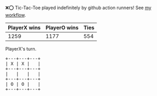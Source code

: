 :x::o: Tic-Tac-Toe played indefinitely by github action runners! See [my workflow](.github/workflows/play.yaml).

|PlayerX wins|PlayerO wins|Ties|
|-|-|-|
|1259|1177|554|

PlayerX's turn.

<pre>
+---+---+---+
| X | X |   |
+---+---+---+
|   |   |   |
+---+---+---+
| O | O |   |
+---+---+---+
</pre>